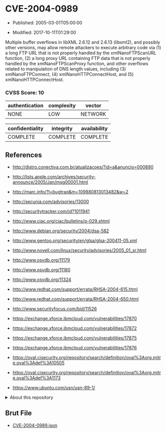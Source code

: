 # CVE-2004-0989

- Published: 2005-03-01T05:00:00

- Modified: 2017-10-11T01:29:00

Multiple buffer overflows in libXML 2.6.12 and 2.6.13 (libxml2), and possibly other versions, may allow remote attackers to execute arbitrary code via (1) a long FTP URL that is not properly handled by the xmlNanoFTPScanURL function, (2) a long proxy URL containing FTP data that is not properly handled by the xmlNanoFTPScanProxy function, and other overflows related to manipulation of DNS length values, including (3) xmlNanoFTPConnect, (4) xmlNanoHTTPConnectHost, and (5) xmlNanoHTTPConnectHost.

### CVSS Score: **10**

| authentication | complexity | vector |
| --- | --- | --- |
| NONE | LOW | NETWORK |

| confidentiality | integrity | availability |
| --- | --- | --- |
| COMPLETE | COMPLETE | COMPLETE |

## References

* http://distro.conectiva.com.br/atualizacoes/?id=a&anuncio=000890

* http://lists.apple.com/archives/security-announce/2005/Jan/msg00001.html

* http://marc.info/?l=bugtraq&m=109880813013482&w=2

* http://secunia.com/advisories/13000

* http://securitytracker.com/id?1011941

* http://www.ciac.org/ciac/bulletins/p-029.shtml

* http://www.debian.org/security/2004/dsa-582

* http://www.gentoo.org/security/en/glsa/glsa-200411-05.xml

* http://www.novell.com/linux/security/advisories/2005_01_sr.html

* http://www.osvdb.org/11179

* http://www.osvdb.org/11180

* http://www.osvdb.org/11324

* http://www.redhat.com/support/errata/RHSA-2004-615.html

* http://www.redhat.com/support/errata/RHSA-2004-650.html

* http://www.securityfocus.com/bid/11526

* https://exchange.xforce.ibmcloud.com/vulnerabilities/17870

* https://exchange.xforce.ibmcloud.com/vulnerabilities/17872

* https://exchange.xforce.ibmcloud.com/vulnerabilities/17875

* https://exchange.xforce.ibmcloud.com/vulnerabilities/17876

* https://oval.cisecurity.org/repository/search/definition/oval%3Aorg.mitre.oval%3Adef%3A10505

* https://oval.cisecurity.org/repository/search/definition/oval%3Aorg.mitre.oval%3Adef%3A1173

* https://www.ubuntu.com/usn/usn-89-1/

<details>
<summary>About this repository</summary> 

  This repository is part of the project [Live Hack CVE](https://github.com/Live-Hack-CVE). Main website can be found [www.live-hack.org](https://www.live-hack.org) 
  
  Made by [Sn0wAlice](https://github.com/Sn0wAlice) for the people that care about security and need to have a feed of the latest CVEs. Hope you enjoy it, don't forget to star the repo and follow me on [Twitter](https://twitter.com/Sn0wAlice) and [Github](https://github.com/Sn0wAlice). And that is my [personnal website](https://www.alice-snow.me/)

  - [Home Page](https://github.com/Live-Hack-CVE)
  - [Framework](https://github.com/Live-Hack-CVE/cve-framework)
  - [CVE database](https://github.com/Live-Hack-CVE/full_database)
  - [Changelog](https://github.com/Live-Hack-CVE/Changelog)
</details>

## Brut File

* [CVE-2004-0989.json](https://raw.githubusercontent.com/Live-Hack-CVE/full_database/main/cves/2004/CVE-2004-0989.json)

